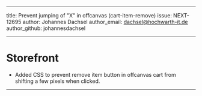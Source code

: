 ---
title: Prevent jumping of "X" in offcanvas (cart-item-remove)
issue: NEXT-12695
author: Johannes Dachsel
author_email: dachsel@hochwarth-it.de
author_github: johannesdachsel
___
# Storefront
*  Added CSS to prevent remove item button in offcanvas cart from shifting a few pixels when clicked. 
___

